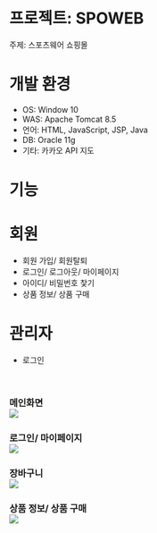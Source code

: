 # 프로젝트: SPOWEB
주제: 스포츠웨어 쇼핑몰

# 개발 환경
- OS: Window 10
- WAS: Apache Tomcat 8.5
- 언어: HTML, JavaScript, JSP, Java
- DB: Oracle 11g
- 기타: 카카오 API 지도

# 기능
# 회원
- 회원 가입/ 회원탈퇴
- 로그인/ 로그아웃/ 마이페이지
- 아이디/ 비밀번호 찿기
- 상품 정보/ 상품 구매
# 관리자
- 로그인
<br>
<h3>메인화면<br>
<img src="https://user-images.githubusercontent.com/53454667/158959995-d42346d6-37cd-418b-9d50-8a51404c8673.PNG"><br>
<h3>로그인/ 마이페이지<br>
<img src="https://user-images.githubusercontent.com/53454667/158960719-c0a079b2-9da8-4504-93d6-0bfb02a6f7d7.PNG"><br>
<h3>장바구니<br>
<img src="https://user-images.githubusercontent.com/53454667/158961512-974c0a04-0968-493b-8e61-0d298ddae7b0.PNG"><br>
<h3>상품 정보/ 상품 구매<br>
<img src="https://user-images.githubusercontent.com/53454667/158960742-6e2783af-8792-4725-afc7-83c1a89fd45b.PNG"><br>

